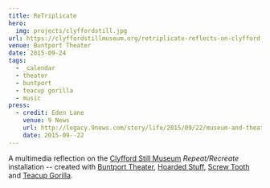 ```yaml
---
title: ReTriplicate
hero:
  img: projects/clyffordstill.jpg
url: https://clyffordstillmuseum.org/retriplicate-reflects-on-clyfford-stills-replicates-and-the-artistic-process/
venue: Buntport Theater
date: 2015-09-24
tags:
  - _calendar
  - theater
  - buntport
  - teacup gorilla
  - music
press:
  - credit: Eden Lane
    venue: 9 News
    url: http://legacy.9news.com/story/life/2015/09/22/museum-and-theater-team-up-for-unique-collaboration/72653748/
    date: 2015-09--22
---
```


A multimedia reflection on the
[Clyfford Still Museum][museum]
*Repeat/Recreate* installation --
created with [Buntport Theater][bt],
[Hoarded Stuff][hs], [Screw Tooth][st]
and [Teacup Gorilla][tg].

[museum]: https://clyffordstillmuseum.org/
[bt]: http://buntport.com
[tg]: http://teacupgorilla.com
[hs]: http://lauraannsamuelson.com/LAURA_ANN_SAMUELSON/about.html
[st]: http://screwtooth.com

